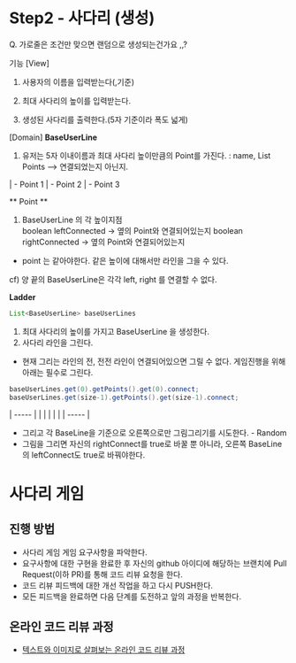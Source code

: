 # Step2 - 사다리 (생성)
Q. 가로줄은 조건만 맞으면 랜덤으로 생성되는건가요 ,,?


기능
[View]
1. 사용자의 이름을 입력받는다(,기준)
2. 최대 사다리의 높이를 입력받는다.

1. 생성된 사다리를 출력한다.(5자 기준이라 폭도 넓게)


[Domain]
**BaseUserLine**
1. 유저는 5자 이내이름과 최대 사다리 높이만큼의 Point를 가진다. 
: name, List<Point> Points --> 연결되었는지 아닌지.
 
| - Point 1
| - Point 2
| - Point 3 
 
** Point ** 
1. BaseUserLine 의 각 높이지점  
boolean leftConnected -> 옆의 Point와 연결되어있는지
boolean rightConnected -> 옆의 Point와 연결되어있는지 
- point 는 같아야한다. 같은 높이에 대해서만 라인을 그을 수 있다.

cf) 양 끝의 BaseUserLine은 각각 left, right 를 연결할 수 없다.

**Ladder**
```java
List<BaseUserLine> baseUserLines
```
 
1. 최대 사다리의 높이를 가지고 BaseUserLine 을 생성한다.
2. 사다리 라인을 그린다.
- 현재 그리는 라인의 전, 전전 라인이 연결되어있으면 그릴 수 없다.
게임진행을 위해 아래는 필수로 그린다.  
```java
baseUserLines.get(0).getPoints().get(0).connect;
baseUserLines.get(size-1).getPoints().get(size-1).connect;
```
| ----- |       |
|       |       |
|       | ----- |
 
- 그리고 각 BaseLine을 기준으로 오른쪽으로만 그림그리기를 시도한다. - Random
- 그림을 그리면 자신의 rightConnect를 true로 바꿀 뿐 아니라, 오른쪽 BaseLine의 leftConnect도 true로 바꿔야한다. 





# 사다리 게임
## 진행 방법
* 사다리 게임 게임 요구사항을 파악한다.
* 요구사항에 대한 구현을 완료한 후 자신의 github 아이디에 해당하는 브랜치에 Pull Request(이하 PR)를 통해 코드 리뷰 요청을 한다.
* 코드 리뷰 피드백에 대한 개선 작업을 하고 다시 PUSH한다.
* 모든 피드백을 완료하면 다음 단계를 도전하고 앞의 과정을 반복한다.

## 온라인 코드 리뷰 과정
* [텍스트와 이미지로 살펴보는 온라인 코드 리뷰 과정](https://github.com/nextstep-step/nextstep-docs/tree/master/codereview)